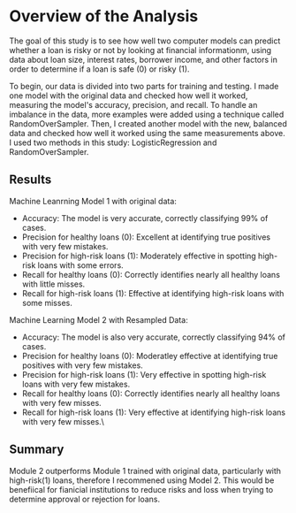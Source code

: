 # Overview of the Analysis

The goal of this study is to see how well two computer models can predict whether a loan is risky or not by looking at financial informationm, using data about loan size, interest rates, borrower income, and other factors in order to determine if a loan is safe (0) or risky (1).

To begin, our data is divided into two parts for training and testing. I made one model with the original data and checked how well it worked, measuring the model's accuracy, precision, and recall. To handle an imbalance in the data, more examples were added using a technique called RandomOverSampler. Then, I created another model with the new, balanced data and checked how well it worked using the same measurements above. I used two methods in this study: LogisticRegression and RandomOverSampler.

## Results

Machine Leanrning Model 1 with original data:

* Accuracy: The model is very accurate, correctly classifying 99% of cases.
* Precision for healthy loans (0): Excellent at identifying true positives with very few mistakes.
* Precision for high-risk loans (1): Moderately effective in spotting high-risk loans with some errors.
* Recall for healthy loans (0): Correctly identifies nearly all healthy loans with little misses.
* Recall for high-risk loans (1): Effective at identifying high-risk loans with some misses.


Machine Learning Model 2 with Resampled Data:

* Accuracy: The model is also very accurate, correctly classifying 94% of cases.
* Precision for healthy loans (0): Moderatley effective at identifying true positives with very few mistakes.
* Precision for high-risk loans (1): Very effective in spotting high-risk loans with very few mistakes.
* Recall for healthy loans (0): Correctly identifies nearly all healthy loans with very few misses.
* Recall for high-risk loans (1): Very effective at identifying high-risk loans with very few misses.\

## Summary

Module 2 outperforms Module 1 trained with original data, particularly with high-risk(1) loans, therefore I recommened using Model 2.
This would be benefiical for fianicial institutions to reduce risks and loss when trying to determine approval or rejection for loans. 
